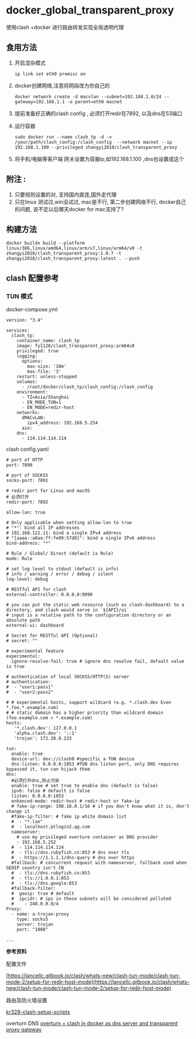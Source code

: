 # docker_global_transparent_proxy
使用clash +docker 进行路由转发实现全局透明代理

## 食用方法
1. 开启混杂模式

    `ip link set eth0 promisc on`

1. docker创建网络,注意将网段改为你自己的

    `docker network create -d macvlan --subnet=192.168.1.0/24 --gateway=192.168.1.1 -o parent=eth0 macnet`

1. 提前准备好正确的clash config , 必须打开redir在7892, 以及dns在53端口

1. 运行容器

    `sudo docker run --name clash_tp -d -v /your/path/clash_config:/clash_config  --network macnet --ip 192.168.1.100 --privileged zhangyi2018/clash_transparent_proxy`

1. 将手机/电脑等客户端 网关设置为容器ip,如192.168.1.100 ,dns也设置成这个


## 附注 : 

1. 只要规则设置的对, 支持国内直连,国外走代理
1. 只在linux 测试过,win没试过, mac是不行, 第二步创建网络不行, docker自己的问题, 说不定以后哪天docker for mac支持了?

## 构建方法
`docker buildx build --platform linux/386,linux/amd64,linux/arm/v7,linux/arm64/v8 -t zhangyi2018/clash_transparent_proxy:1.0.7 -t zhangyi2018/clash_transparent_proxy:latest . --push`

## clash 配置参考

### TUN 模式

docker-compose.yml

```
version: "3.4"

services:
  clash_tp:
    container_name: clash_tp
    image: fy1128/clash_transparent_proxy:arm64v8
    privileged: true
    logging:
      options:
        max-size: '10m'
        max-file: '3'
    restart: unless-stopped
    volumes:
      - /root/docker/clash_tp/clash_config:/clash_config
    environment:
      - TZ=Asia/Shanghai
      - EN_MODE_TUN=1
      - EN_MODE=redir-host
    networks:
      dMACvLAN:
        ipv4_address: 192.168.5.254
      aio:
    dns:
      - 114.114.114.114
```

clash config.yaml

```
# port of HTTP
port: 7890

# port of SOCKS5
socks-port: 7891

# redir port for Linux and macOS
# 必须打开
redir-port: 7892

allow-lan: true

# Only applicable when setting allow-lan to true
# "*": bind all IP addresses
# 192.168.122.11: bind a single IPv4 address
# "[aaaa::a8aa:ff:fe09:57d8]": bind a single IPv6 address
bind-address: "*"

# Rule / Global/ Direct (default is Rule)
mode: Rule

# set log level to stdout (default is info)
# info / warning / error / debug / silent
log-level: debug

# RESTful API for clash
external-controller: 0.0.0.0:9090

# you can put the static web resource (such as clash-dashboard) to a directory, and clash would serve in `${API}/ui`
# input is a relative path to the configuration directory or an absolute path
external-ui: dashboard

# Secret for RESTful API (Optional)
# secret: ""

# experimental feature
experimental:
  ignore-resolve-fail: true # ignore dns resolve fail, default value is true

# authentication of local SOCKS5/HTTP(S) server
# authentication:
#  - "user1:pass1"
#  - "user2:pass2"

# # experimental hosts, support wildcard (e.g. *.clash.dev Even *.foo.*.example.com)
# # static domain has a higher priority than wildcard domain (foo.example.com > *.example.com)
hosts:
   '*.clash.dev': 127.0.0.1
   'alpha.clash.dev': '::1'
   'trojan': 172.28.0.233

tun:
  enable: true
  device-url: dev://clash0 #specific a TUN device
  dns-listen: 0.0.0.0:1053 #TUN dns listen port, only DNS requires bypassed it, tun can hijack them
dns:
  #必须打开dns,防止污染
  enable: true # set true to enable dns (default is false)
  ipv6: false # default is false
  listen: 0.0.0.0:1053
  enhanced-mode: redir-host # redir-host or fake-ip
  # fake-ip-range: 198.18.0.1/16 # if you don't know what it is, don't change it
  #fake-ip-filter: # fake ip white domain list
  #  - "*.lan"
  #  - localhost.ptlogin2.qq.com
  nameserver:
    # use my privileged overture container as DNS provider
    - 192.168.5.252
  #  - 114.114.114.114
  #  - tls://dns.rubyfish.cn:853 # dns over tls
  #  - https://1.1.1.1/dns-query # dns over https
  #fallback: # concurrent request with nameserver, fallback used when GEOIP country isn't CN
  #  - tls://dns.rubyfish.cn:853
  #  - tls://1.0.0.1:853
  #  - tls://dns.google:853
  #fallback-filter:
  #  geoip: true # default
  #  ipcidr: # ips in these subnets will be considered polluted
  #    - 240.0.0.0/4
Proxy:
  - name: a-trojan-proxy
    type: socks5
    server: trojan
    port: "1080"

...
```

**参考资料**

配置文件

[https://lancellc.gitbook.io/clash/whats-new/clash-tun-mode/clash-tun-mode-2/setup-for-redir-host-mode](https://lancellc.gitbook.io/clash/whats-new/clash-tun-mode/clash-tun-mode-2/setup-for-redir-host-mode)


路由及防火墙设置

[kr328-clash-setup-scripts](https://github.com/h0cheung/kr328-clash-setup-scripts)

overturn DNS
[overturn + clash in docker as dns server and transparent proxy gateway](https://gist.github.com/killbus/69fdabdd1d8ae8f4030f4f96307ffa1b)